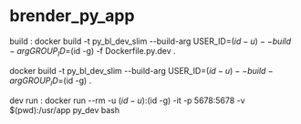 # brender_py_app

build :
docker build -t py_bl_dev_slim --build-arg USER_ID=$(id -u) --build-arg GROUP_ID=$(id -g)  -f Dockerfile.py.dev  .

docker build -t py_bl_dev_slim --build-arg USER_ID=$(id -u) --build-arg GROUP_ID=$(id -g) .



dev run :
docker run --rm -u $(id -u):$(id -g) -it -p 5678:5678  -v $(pwd):/usr/app py_dev bash